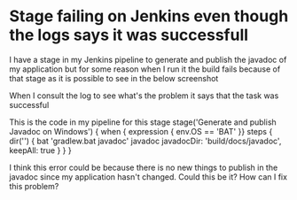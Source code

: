 
# Stage failing on Jenkins even though the logs says it was successfull

I have a stage in my Jenkins pipeline to generate and publish the javadoc of my application but for some reason when I run it the build fails because of that stage as it is possible to see in the below screenshot

When I consult the log to see what's the problem it says that the task was successful

This is the code in my pipeline for this stage
 stage('Generate and publish Javadoc on Windows') {
            when { expression { env.OS == 'BAT' }}
            steps {
                dir('') {
                    bat 'gradlew.bat javadoc'
                    javadoc javadocDir: 'build/docs/javadoc', keepAll: true
                }
            }
        }

I think this error could be because there is no new things to publish in the javadoc since my application hasn't changed. Could this be it?
How can I fix this problem?

        